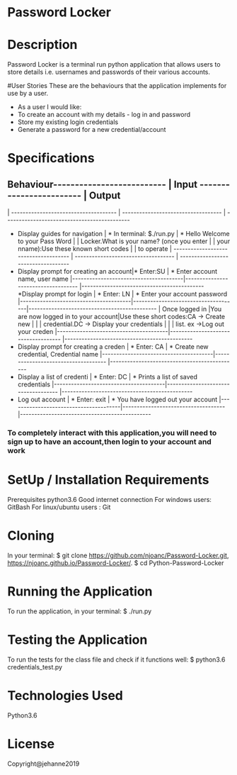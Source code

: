 # Password Locker
 
# Description
Password Locker is a terminal run python application that allows users to store details i.e. usernames and passwords of their various accounts.

#User Stories
These are the behaviours that the application implements for use by a user.
* As a user I would like:
* To create an account with my details - log in and password
* Store my existing login credentials
* Generate a password for a new credential/account

# Specifications
## Behaviour--------------------------  |  Input  ------------------------    | Output
| ------------------------------------- | ----------------------------------- | --------------------------------------------
* Display guides for navigation         | * In terminal: $./run.py            |  * Hello Welcome to your Pass Word                                                   |                                     |  Locker.What is your name? (once you enter                                           |                                     |     your nname):Use these known short codes                                           |                                     |     to operate 
| ------------------------------------- | ----------------------------------- | -----------------------------------
* Display prompt for creating an account|* Enter:SU                           | * Enter account name, user name 
|---------------------------------------|------------------------------------ |-------------------------------------------
*Display prompt for login               | * Enter: LN                         |  * Enter your account password
|---------------------------------------|-------------------------------------|---------------------------------------------
| Once logged in                        |You are now logged in to your account|Use these short codes:CA -> Create new         |                                       |                                     | credential.DC -> Display your credentials   |                                         |                                     |   list. ex ->Log out your creden
|---------------------------------------|------------------------------------ |---------------------------------------------
* Display prompt for creating a creden  |  * Enter: CA                        |   * Create new credential, Credential name
|---------------------------------------|------------------------------------ |---------------------------------------------
* Display a list of credenti            | * Enter: DC                         |   * Prints a list of saved credentials
|---------------------------------------|------------------------------------ |----------------------------------------------
* Log out account                       |  * Enter: exit                      |   * You have logged out your account
|---------------------------------------|------------------------------------ |----------------------------------------------

### To completely interact with this application,you will need to sign up to have an account,then login to your account and work

# SetUp / Installation Requirements
Prerequisites
python3.6
Good internet connection
For windows users: GitBash
For linux/ubuntu users : Git
# Cloning
In your terminal:
  $ git clone https://github.com/njoanc/Password-Locker.git, https://njoanc.github.io/Password-Locker/.
  $ cd Python-Password-Locker
# Running the Application
To run the application, in your terminal:
  $ ./run.py
# Testing the Application
To run the tests for the class file and check if it functions well:
  $ python3.6 credentials_test.py
# Technologies Used
Python3.6
# License
Copyright@jehanne2019
